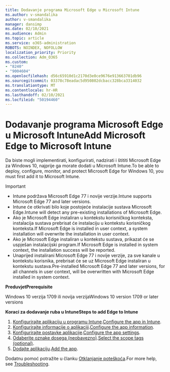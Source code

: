 ```yaml
---
title: Dodavanje programa Microsoft Edge u Microsoft Intune
ms.author: v-smandalika
author: v-smandalika
manager: dansimp
ms.date: 02/10/2021
ms.audience: Admin
ms.topic: article
ms.service: o365-administration
ROBOTS: NOINDEX, NOFOLLOW
localization_priority: Priority
ms.collection: Adm_O365
ms.custom:
- "8240"
- "9004604"
ms.openlocfilehash: d56c65910d1c2170d3e0ce9676e913663701db96
ms.sourcegitcommit: 03378c78eadac5d950802dcbacc328bca3314032
ms.translationtype: MT
ms.contentlocale: hr-HR
ms.lasthandoff: 02/10/2021
ms.locfileid: "50194460"
---
```

# <a name="add-microsoft-edge-to-microsoft-intune"></a><span data-ttu-id="d35ca-102">Dodavanje programa Microsoft Edge u Microsoft Intune</span><span class="sxs-lookup"><span data-stu-id="d35ca-102">Add Microsoft Edge to Microsoft Intune</span></span>

<span data-ttu-id="d35ca-103">Da biste mogli implementirati, konfigurirati, nadzirati i štititi Microsoft Edge za Windows 10, najprije ga morate dodati u Microsoft Intune.</span><span class="sxs-lookup"><span data-stu-id="d35ca-103">To be able to deploy, configure, monitor, and protect Microsoft Edge for Windows 10, you must first add it to Microsoft Intune.</span></span>

> [!IMPORTANT]
- <span data-ttu-id="d35ca-104">Intune podržava Microsoft Edge 77 i novije verzije.</span><span class="sxs-lookup"><span data-stu-id="d35ca-104">Intune supports Microsoft Edge 77 and later versions.</span></span>
- <span data-ttu-id="d35ca-105">Intune će otkrivati bilo koje postojeće instalacije sustava Microsoft Edge.</span><span class="sxs-lookup"><span data-stu-id="d35ca-105">Intune will detect any pre-existing installations of Microsoft Edge.</span></span>
- <span data-ttu-id="d35ca-106">Ako je Microsoft Edge instaliran u kontekstu korisničkog konteksta, instalacija sustava prebrisat će instalaciju u kontekstu korisničkog konteksta.</span><span class="sxs-lookup"><span data-stu-id="d35ca-106">If Microsoft Edge is installed in user context, a system installation will overwrite the installation in user context.</span></span>
- <span data-ttu-id="d35ca-107">Ako je Microsoft Edge instaliran u kontekstu sustava, prikazat će se uspješan instalacijski program.</span><span class="sxs-lookup"><span data-stu-id="d35ca-107">If Microsoft Edge is installed in system context, the installation success will be reported.</span></span>
- <span data-ttu-id="d35ca-108">Unaprijed instalirani Microsoft Edge 77 i novije verzije, za sve kanale u kontekstu korisnika, prebrisat će se uz Microsoft Edge instaliran u kontekstu sustava.</span><span class="sxs-lookup"><span data-stu-id="d35ca-108">Pre-installed Microsoft Edge 77 and later versions, for all channels in user context, will be overwritten with Microsoft Edge installed in system context.</span></span>

<span data-ttu-id="d35ca-109">**Preduvjet**</span><span class="sxs-lookup"><span data-stu-id="d35ca-109">**Prerequisite**</span></span>

<span data-ttu-id="d35ca-110">Windows 10 verzija 1709 ili novija verzija</span><span class="sxs-lookup"><span data-stu-id="d35ca-110">Windows 10 version 1709 or later versions</span></span>

<span data-ttu-id="d35ca-111">**Koraci za dodavanje ruba u Intune**</span><span class="sxs-lookup"><span data-stu-id="d35ca-111">**Steps to add Edge to Intune**</span></span>

1. <span data-ttu-id="d35ca-112">[Konfigurirajte aplikaciju u programu Intune](https://docs.microsoft.com/mem/intune/apps/apps-windows-edge).</span><span class="sxs-lookup"><span data-stu-id="d35ca-112">[Configure the app in Intune](https://docs.microsoft.com/mem/intune/apps/apps-windows-edge).</span></span>
2. <span data-ttu-id="d35ca-113">[Konfigurirajte informacije o aplikaciji](https://docs.microsoft.com/mem/intune/apps/apps-windows-edge).</span><span class="sxs-lookup"><span data-stu-id="d35ca-113">[Configure the app information](https://docs.microsoft.com/mem/intune/apps/apps-windows-edge).</span></span>
3. <span data-ttu-id="d35ca-114">[Konfigurirajte postavke aplikacije](https://docs.microsoft.com/mem/intune/apps/apps-windows-edge).</span><span class="sxs-lookup"><span data-stu-id="d35ca-114">[Configure the app settings](https://docs.microsoft.com/mem/intune/apps/apps-windows-edge).</span></span>
4. <span data-ttu-id="d35ca-115">[Odaberite oznake dosega (neobavezno)](https://docs.microsoft.com/mem/intune/apps/apps-windows-edge).</span><span class="sxs-lookup"><span data-stu-id="d35ca-115">[Select the scope tags (optional)](https://docs.microsoft.com/mem/intune/apps/apps-windows-edge).</span></span>
5. <span data-ttu-id="d35ca-116">[Dodajte aplikaciju](https://docs.microsoft.com/mem/intune/apps/apps-windows-edge).</span><span class="sxs-lookup"><span data-stu-id="d35ca-116">[Add the app](https://docs.microsoft.com/mem/intune/apps/apps-windows-edge).</span></span>

<span data-ttu-id="d35ca-117">Dodatnu pomoć potražite u članku [Otklanjanje poteškoća](https://docs.microsoft.com/mem/intune/apps/apps-windows-edge).</span><span class="sxs-lookup"><span data-stu-id="d35ca-117">For more help, see [Troubleshooting](https://docs.microsoft.com/mem/intune/apps/apps-windows-edge).</span></span>




